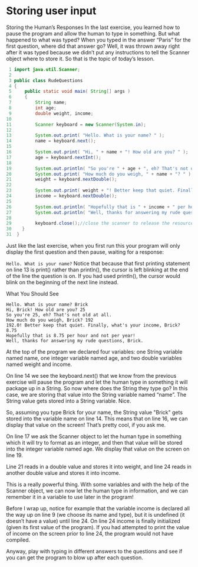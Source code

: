 # Storing user input
<!--
what is your name, quest, favorite color? What is the airspeed velocity of an swallow?
-->
Storing the Human’s Responses
In the last exercise, you learned how to pause the program and allow the human to type in something. But what happened to what was typed? When you typed in the answer “Paris” for the first question, where did that answer go? Well, it was thrown away right after it was typed because we didn’t put any instructions to tell the Scanner object where to store it. So that is the topic of today’s lesson.

```java
 1 import java.util.Scanner;
 2 
 3 public class RudeQuestions
 4 {
 5     public static void main( String[] args )
 6     {
 7         String name;
 8         int age;
 9         double weight, income;
10 
11         Scanner keyboard = new Scanner(System.in);
12 
13         System.out.print( "Hello. What is your name? " );
14         name = keyboard.next();
15 
16         System.out.print( "Hi, " + name + "! How old are you? " );
17         age = keyboard.nextInt();
18 
19         System.out.println( "So you're " + age + ", eh? That's not old at all." );
20         System.out.print( "How much do you weigh, " + name + "? " );
21         weight = keyboard.nextDouble();
22 
23         System.out.print( weight + "! Better keep that quiet. Finally, what's your income, " + name + "? " );
24         income = keyboard.nextDouble();
25 
26         System.out.println( "Hopefully that is " + income + " per hour and not per year!" );
27         System.out.println( "Well, thanks for answering my rude questions, " + name + "." );
28     
29         keyboard.close();//close the scanner to release the resources
30    }
31  }
```

Just like the last exercise, when you first run this your program will only display the first question and then pause, waiting for a response:

```Hello. What is your name?```
Notice that because that first printing statement on line 13 is print() rather than println(), the cursor is left blinking at the end of the line the question is on. If you had used println(), the cursor would blink on the beginning of the next line instead.

What You Should See
```
Hello. What is your name? Brick
Hi, Brick! How old are you? 25
So you're 25, eh? That's not old at all.
How much do you weigh, Brick? 192
192.0! Better keep that quiet. Finally, what's your income, Brick? 8.75
Hopefully that is 8.75 per hour and not per year!
Well, thanks for answering my rude questions, Brick.
```
At the top of the program we declared four variables: one String variable named name, one integer variable named age, and two double variables named weight and income.

On line 14 we see the keyboard.next() that we know from the previous exercise will pause the program and let the human type in something it will package up in a String. So now where does the String they type go? In this case, we are storing that value into the String variable named “name”. The String value gets stored into a String variable. Nice.

So, assuming you type Brick for your name, the String value "Brick" gets stored into the variable name on line 14. This means that on line 16, we can display that value on the screen! That’s pretty cool, if you ask me.

On line 17 we ask the Scanner object to let the human type in something which it will try to format as an integer, and then that value will be stored into the integer variable named age. We display that value on the screen on line 19.

Line 21 reads in a double value and stores it into weight, and line 24 reads in another double value and stores it into income.

This is a really powerful thing. With some variables and with the help of the Scanner object, we can now let the human type in information, and we can remember it in a variable to use later in the program!

Before I wrap up, notice for example that the variable income is declared all the way up on line 9 (we choose its name and type), but it is undefined (it doesn’t have a value) until line 24. On line 24 income is finally initialized (given its first value of the program). If you had attempted to print the value of income on the screen prior to line 24, the program would not have compiled.

Anyway, play with typing in different answers to the questions and see if you can get the program to blow up after each question.